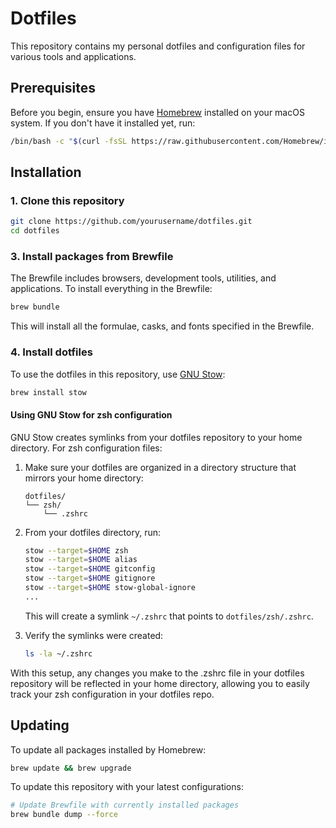 # Dotfiles

This repository contains my personal dotfiles and configuration files for various tools and applications.

## Prerequisites

Before you begin, ensure you have [Homebrew](https://brew.sh/) installed on your macOS system. If you don't have it installed yet, run:

```bash
/bin/bash -c "$(curl -fsSL https://raw.githubusercontent.com/Homebrew/install/HEAD/install.sh)"
```

## Installation

### 1. Clone this repository

```bash
git clone https://github.com/yourusername/dotfiles.git
cd dotfiles
```

### 3. Install packages from Brewfile

The Brewfile includes browsers, development tools, utilities, and applications. To install everything in the Brewfile:

```bash
brew bundle
```

This will install all the formulae, casks, and fonts specified in the Brewfile.

### 4. Install dotfiles 

To use the dotfiles in this repository, use [GNU Stow](https://www.gnu.org/software/stow/):

```bash
brew install stow
```

#### Using GNU Stow for zsh configuration

GNU Stow creates symlinks from your dotfiles repository to your home directory. For zsh configuration files:

1. Make sure your dotfiles are organized in a directory structure that mirrors your home directory:
   ```
   dotfiles/
   └── zsh/
       └── .zshrc
   ```

2. From your dotfiles directory, run:
   ```bash
   stow --target=$HOME zsh
   stow --target=$HOME alias
   stow --target=$HOME gitconfig
   stow --target=$HOME gitignore
   stow --target=$HOME stow-global-ignore
   ...
   ```

   This will create a symlink `~/.zshrc` that points to `dotfiles/zsh/.zshrc`.

3. Verify the symlinks were created:
   ```bash
   ls -la ~/.zshrc
   ```

With this setup, any changes you make to the .zshrc file in your dotfiles repository will be reflected in your home directory, allowing you to easily track your zsh configuration in your dotfiles repo.

## Updating

To update all packages installed by Homebrew:

```bash
brew update && brew upgrade
```

To update this repository with your latest configurations:

```bash
# Update Brewfile with currently installed packages
brew bundle dump --force
```

